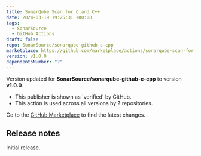 ```yaml
---
title: SonarQube Scan for C and C++
date: 2024-03-19 19:25:31 +00:00
tags:
  - SonarSource
  - GitHub Actions
draft: false
repo: SonarSource/sonarqube-github-c-cpp
marketplace: https://github.com/marketplace/actions/sonarqube-scan-for-c-and-c
version: v1.0.0
dependentsNumber: "?"
---
```



Version updated for **SonarSource/sonarqube-github-c-cpp** to version **v1.0.0**.
- This publisher is shown as 'verified' by GitHub.
- This action is used across all versions by **?** repositories.

Go to the [GitHub Marketplace](https://github.com/marketplace/actions/sonarqube-scan-for-c-and-c) to find the latest changes.

## Release notes

Initial release.
